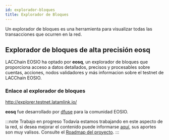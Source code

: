 ```yaml
---
id: explorador-bloques
title: Explorador de Bloques
---
```


Un explorador de bloques es una herramienta para visualizar todas las transacciones que ocurren en la red.

## Explorador de bloques de alta precisión eosq
LACChain EOSIO ha optado por **eosq**, un explorador de bloques que proporciona acceso a datos detallados, precisos y procesables sobre cuentas, acciones, nodos validadores y más informacion sobre el testnet de LACChain EOSIO.

### Enlace al explorador de bloques

http://explorer.testnet.latamlink.io/

**eosq** fue desarrollado por [dfuse](https://dfuse.io) para la comunidad EOSIO.

:::note Trabajo en progreso
Todavía estamos trabajando en este aspecto de la red, si desea mejorar el contenido puede informarse [aquí](../guias/contribuir), sus aportes son muy valisos. Consulte el [Roadmap del proyecto](../testnet/roadmap).
:::